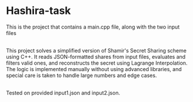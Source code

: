 ﻿# Hashira-task

This is the project that contains a main.cpp file, along with the two input files<br> <br>

This project solves a simplified version of Shamir's Secret Sharing scheme using C++. It reads JSON-formatted shares from input files, evaluates and filters valid ones, and reconstructs the secret using Lagrange Interpolation. The logic is implemented manually without using advanced libraries, and special care is taken to handle large numbers and edge cases.
<br><br>

Tested on provided input1.json and input2.json.
